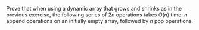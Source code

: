 Prove that when using a dynamic array that grows and shrinks as in the
previous exercise, the following series of $2n$ operations takes $O(n)$ time:
$n$ append operations on an initially empty array, followed by $n$ pop operations.